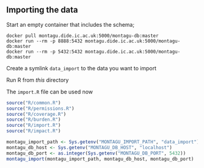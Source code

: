 ## Importing the data

Start an empty container that includes the schema;

```
docker pull montagu.dide.ic.ac.uk:5000/montagu-db:master
docker run --rm -p 8888:5432 montagu.dide.ic.ac.uk:5000/montagu-db:master
docker run --rm -p 5432:5432 montagu.dide.ic.ac.uk:5000/montagu-db:master
```

Create a symlink `data_import` to the data you want to import

Run R from *this* directory

The `import.R` file can be used now

```r
source("R/common.R")
source("R/permissions.R")
source("R/coverage.R")
source("R/burden.R")
source("R/import.R")
source("R/impact.R")

montagu_import_path <- Sys.getenv("MONTAGU_IMPORT_PATH", "data_import")
montagu_db_host <- Sys.getenv("MONTAGU_DB_HOST", "localhost")
montagu_db_port <- as.integer(Sys.getenv("MONTAGU_DB_PORT", 5432))
montagu_import(montagu_import_path, montagu_db_host, montagu_db_port)
```
